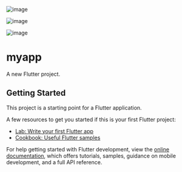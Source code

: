 ![image](https://github.com/user-attachments/assets/79870213-eb3f-4e5e-920c-23f5c677beb0)

![image](https://github.com/user-attachments/assets/ee3dba54-9c05-4779-bdf0-ba9b8b9b0d73)

![image](https://github.com/user-attachments/assets/03c9ef26-b33b-48ab-b68e-483300ebddf3)


# myapp

A new Flutter project.

## Getting Started

This project is a starting point for a Flutter application.

A few resources to get you started if this is your first Flutter project:

- [Lab: Write your first Flutter app](https://docs.flutter.dev/get-started/codelab)
- [Cookbook: Useful Flutter samples](https://docs.flutter.dev/cookbook)

For help getting started with Flutter development, view the
[online documentation](https://docs.flutter.dev/), which offers tutorials,
samples, guidance on mobile development, and a full API reference.
